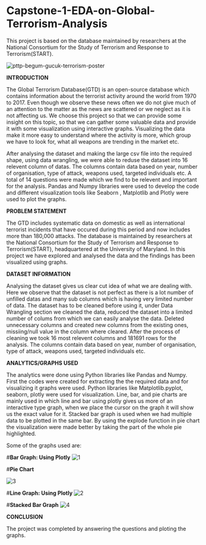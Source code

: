 # Capstone-1-EDA-on-Global-Terrorism-Analysis
This project is based on the database maintained by researchers at the National Consortium for the Study of Terrorism and Response to Terrorism(START).

![pttp-begum-gucuk-terrorism-poster](https://user-images.githubusercontent.com/124442638/216917557-f1d1c5c1-62ca-4508-a3c2-725e417fafed.jpg)

**INTRODUCTION**

The Global Terrorism Database(GTD) is an open-source database which contains information about the terrorist activity around the world from 1970 to 2017. Even though we observe these news often we do not give much of an attention to the matter as the news are scattered or we neglect as it is not affecting us. We choose this project so that we can provide some insight on this topic, so that we can gather some valuable data and provide it with some visualization using interactive graphs. Visualizing the data make it more easy to understand where the activity is more, which group we have to look for, what all weapons are trending in the market etc.

After analysing the dataset and making the large csv file into the required shape, using data wrangling, we were able to reduse the dataset into 16 relevent column of datas. The columns contain data based on year, number of organisation, type of attack, weapons used, targeted individuals etc. A total of 14 questions were made which we find to be relevent and important for the analysis. Pandas and Numpy libraries were used to develop the code and different visualization tools like Seaborn , Matplotlib and Plotly were used to plot the graphs.


**PROBLEM STATEMENT**

The GTD includes systematic data on domestic as well as international terrorist incidents that have occured during this period and now includes more than 180,000 attacks. The database is maintained by researchers at the National Consortium for the Study of Terrorism and Response to Terrorism(START), headquartered at the University of Maryland. In this project we have explored and analysed the data and the findings has been visualized using graphs.


**DATASET INFORMATION**

Analysing the dataset gives us clear cut idea of what we are dealing with. Here we observe that the dataset is not perfect as there is a lot number of unfilled datas and many sub columns which is having very limited number of data. The dataset has to be cleaned before using it, under Data Wrangling section we cleaned the data, reduced the dataset into a limited number of colums from which we can easily analyse the data. Deleted unnecessary columns and created new columns from the existing ones, missiing/null value in the column where cleared. After the process of cleaning we took 16 most relevent columns and 181691 rows for the analysis. The columns contain data based on year, number of organisation, type of attack, weapons used, targeted individuals etc.


**ANALYTICS/GRAPHS USED** 

The analytics were done using Python libraries like Pandas and Numpy. First the codes were created for extracting the the required data and for visualizing it graphs were used. Python libraries like Matplotlib.pyplot, seaborn, plotly were used for visualization. Line, bar, and pie charts are mainly used in which line and bar using plotly gives us more of an interactive type graph, when we place the cursor on the graph it will show us the exact value for it. Stacked bar graph is used when we had multiple data to be plotted in the same bar. By using the explode function in pie chart the visualization were made better by taking the part of the whole pie highlighted.

Some of the graphs used are:

 #**Bar Graph: Using Plotly**
![1](https://user-images.githubusercontent.com/124442638/216913495-54382616-9253-4e8b-93a8-4e10f998c2f0.png)

#**Pie Chart**

![3](https://user-images.githubusercontent.com/124442638/216914530-b92b42f7-0b34-4aeb-8cb9-c7de8c58cc9c.png)


#**Line Graph: Using Plotly**
![2](https://user-images.githubusercontent.com/124442638/216914503-7b48fdd8-b411-4069-84af-e2fad1465f04.png)



 #**Stacked Bar Graph**
![4](https://user-images.githubusercontent.com/124442638/216914548-56d4cf91-f552-42e7-b7cb-d56e5a7fe020.png)


**CONCLUSION**

The project was completed by answering the questions and ploting the graphs.
